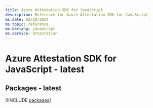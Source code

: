 ```yaml
---
title: Azure Attestation SDK for JavaScript
description: Reference for Azure Attestation SDK for JavaScript
ms.date: 02/29/2024
ms.topic: reference
ms.devlang: javascript
ms.service: attestation
---
```

# Azure Attestation SDK for JavaScript - latest
## Packages - latest
[!INCLUDE [packages](attestation-index.md)]